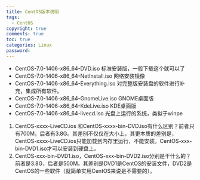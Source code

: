 ```yaml
---
title: CentOS版本说明
tags:
  - CentOS 
copyright: true
comments: true
toc: true
categories: Linux
password:
---
```


* CentOS-7.0-1406-x86_64-DVD.iso             标准安装版，一般下载这个就可以了
* CentOS-7.0-1406-x86_64-NetInstall.iso       网络安装镜像
* CentOS-7.0-1406-x86_64-Everything.iso     对完整版安装盘的软件进行补充，集成所有软件。
* CentOS-7.0-1406-x86_64-GnomeLive.iso   GNOME桌面版
* CentOS-7.0-1406-x86_64-KdeLive.iso         KDE桌面版
* CentOS-7.0-1406-x86_64-livecd.iso            光盘上运行的系统，类拟于winpe 

1. CentOS-xxxx-LiveCD.ios 和CentOS-xxxx-bin-DVD.iso有什么区别？前者只有700M，后者有3.8G。其差别不仅仅在大小上，其更本质的差别是，CentOS-xxxx-LiveCD.ios只能加载到内存里运行，不能安装。CentOS-xxx-bin-DVD1.iso才可以安装到硬盘上。
2. CentOS-xxx-bin-DVD1.iso，CentOS-xxx-bin-DVD2.iso分别是干什么的？前者是3.8G，后者是500M。其差别是DVD1是CentOS的安装文件，DVD2是CentOS的一些软件（就简单实用CentOS来说是不需要的）。